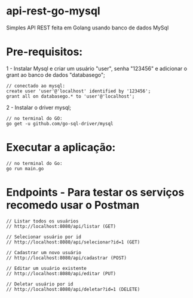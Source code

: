 # api-rest-go-mysql
Simples API REST feita em Golang usando banco de dados MySql

# Pre-requisitos:

1 - Instalar Mysql e criar um usuário "user", senha "123456" e adicionar o grant ao banco de dados "databasego";

	// conectado ao mysql:
	create user 'user'@'localhost' identified by '123456';
	grant all on databasego.* to 'user'@'localhost';

2 - Instalar o driver mysql;

	// no terminal do GO:
	go get -u github.com/go-sql-driver/mysql
	
# Executar a aplicação:

	// no terminal do Go:
	go run main.go
	
# Endpoints - Para testar os serviços recomedo usar o Postman

	// Listar todos os usuários
	// http://localhost:8080/api/listar (GET)
	
	// Selecionar usuário por id
	// http://localhost:8080/api/selecionar?id=1 (GET)

	// Cadastrar um novo usuário
	// http://localhost:8080/api/cadastrar (POST)

	// Editar um usuário existente
	// http://localhost:8080/api/editar (PUT)
	
	// Deletar usuário por id
	// http://localhost:8080/api/deletar?id=1 (DELETE)
